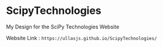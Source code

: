 # ScipyTechnologies

My Design for the SciPy Technologies Website

Website Link : `https://ullasjs.github.io/ScipyTechnologies/`
